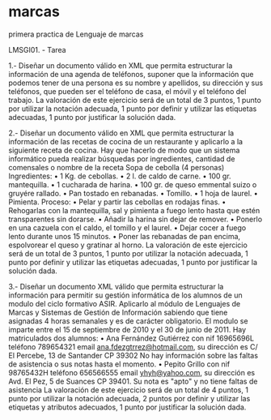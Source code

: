 # marcas
primera practica de Lenguaje de marcas

LMSGI01. - Tarea
 

1.- Diseñar un documento válido en XML que permita estructurar la información de una agenda de teléfonos, suponer que la información que podemos tener de una persona es su nombre y apellidos, su dirección y sus teléfonos, que pueden ser el teléfono de casa, el móvil y el teléfono del trabajo. 
La valoración de este ejercicio será de un total de 3 puntos, 1 punto por utilizar la notación adecuada, 1 punto por definir y utilizar las etiquetas adecuadas, 1 punto por justificar la solución dada. 
 
 
2.- Diseñar un documento válido en XML que permita estructurar la información de las recetas de cocina de un restaurante y aplicarlo a la siguiente receta de cocina. Hay que hacerlo de modo que un sistema informático pueda realizar búsquedas por ingredientes, cantidad de comensales o nombre de la receta 
Sopa de cebolla (4 personas) 
Ingredientes: 
•	1 Kg. de cebollas. 
•	2 l. de caldo de carne. 
•	100 gr. mantequilla. 
•	1 cucharada de harina. 
•	100 gr. de queso emmental suizo o gruyére rallado. 
•	Pan tostado en rebanadas. 
•	Tomillo. 
•	1 hoja de laurel. 
•	Pimienta. 
Proceso: 
•	Pelar y partir las cebollas en rodajas finas. 
•	Rehogarlas con la mantequilla, sal y pimienta a fuego lento hasta que estén transparentes sin dorarse. 
•	Añadir la harina sin dejar de remover. 
•	Ponerlo en una cazuela con el caldo, el tomillo y el laurel. 
•	Dejar cocer a fuego lento durante unos 15 minutos. 
•	Poner las rebanadas de pan encima, espolvorear el queso y gratinar al horno. 
La valoración de este ejercicio será de un total de 3 puntos, 1 punto por utilizar la notación adecuada, 1 punto por definir y utilizar las etiquetas adecuadas, 1 punto por justificar la solución dada. 

 
3.- Diseñar un documento XML válido que permita estructurar la información para permitir su gestión informática de los alumnos de un modulo del ciclo formativo ASIR. Aplicarlo al módulo de Lenguajes de Marcas y Sistemas de Gestión de Información sabiendo que tiene asignadas 4 horas semanales y es de carácter obligatorio. El modulo se imparte entre el 15 de septiembre de 2010 y el 30 de junio de 2011. Hay matriculados dos alumnos: 
•	Ana Fernández Gutiérrez con nif 16965696L teléfono 789654321 email ana.fdezgtrrez@hotmail.com, su dirección es C/ El Percebe, 13 de Santander CP 39302 No hay información sobre las faltas de asistencia o sus notas hasta el momento. 
•	Pepito Grillo con nif 98765432H teléfono 656566555 email yhyh@yahoo.com, su dirección es Avd. El Pez, 5 de Suances CP 39401. Su nota es "apto" y no tiene faltas de asistencia 
La valoración de este ejercicio será de un total de 4 puntos, 1 punto por utilizar la notación adecuada, 2 puntos por definir y utilizar las etiquetas y atributos adecuados, 1 punto por justificar la solución dada. 



